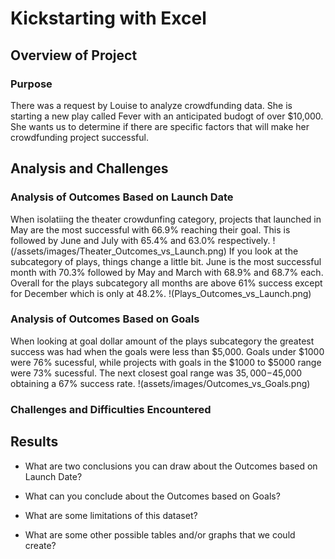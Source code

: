 # Kickstarting with Excel

## Overview of Project

### Purpose
There was a request by Louise to analyze crowdfunding data. She is starting a new play called Fever with an anticipated budogt of over $10,000. She wants us to determine if there are specific factors that will make her crowdfunding project successful. 

## Analysis and Challenges

### Analysis of Outcomes Based on Launch Date
When isolatiing the theater crowdunfing category, projects that launched in May are the most successful with 66.9% reaching their goal. This is followed by June and July with 65.4% and 63.0% respectively. !(/assets/images/Theater_Outcomes_vs_Launch.png)
If you look at the subcategory of plays, things change a little bit. June is the most successful month with 70.3% followed by May and March with 68.9% and 68.7% each. Overall for the plays subcategory all months are above 61% success except for December which is only at 48.2%. !(Plays_Outcomes_vs_Launch.png)

### Analysis of Outcomes Based on Goals
When looking at goal dollar amount of the plays subcategory the greatest success was had when the goals were less than $5,000. Goals under $1000 were 76% sucessful, while projects with goals in the $1000 to $5000 range were 73% sucessful. The next closest goal range was $35,000-$45,000 obtaining a 67% success rate. !(assets/images/Outcomes_vs_Goals.png) 

### Challenges and Difficulties Encountered

## Results

- What are two conclusions you can draw about the Outcomes based on Launch Date?

- What can you conclude about the Outcomes based on Goals?

- What are some limitations of this dataset?

- What are some other possible tables and/or graphs that we could create?
